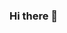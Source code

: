 ### Hi there 👋

<!--
**estaciorenan/estaciorenan** is a ✨ _special_ ✨ repository because its `README.md` (this file) appears on your GitHub profile.

![Anurag's GitHub stats](https://github-readme-stats.vercel.app/api?username=anuraghazra&show_icons=true&theme=radical)
